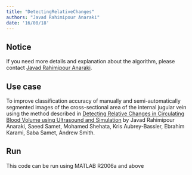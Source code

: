 ```yaml
---
title: "DetectingRelativeChanges"
authors: "Javad Rahimipour Anaraki"
date: '16/08/18'
---
```


## Notice
If you need more details and explanation about the algorithm, please contact [Javad Rahimipour Anaraki](http://individual.utoronto.ca/jrahimipour/).

## Use case
To improve classification accuracy of manually and semi-automatically segmented images of the cross-sectional area of the internal jugular vein using the method described in [Detecting Relative Changes in Circulating Blood Volume using Ultrasound and Simulation](https://ieeexplore.ieee.org/document/8787478) by Javad Rahimipour Anaraki, Saeed Samet, Mohamed Shehata, Kris Aubrey-Bassler, Ebrahim Karami, Saba Samet, Andrew Smith.

## Run
This code can be run using MATLAB R2006a and above
